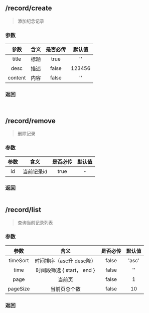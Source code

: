 ## /record/create
> 添加纪念记录
### 参数

| 参数      | 含义  | 是否必传 | 默认值 |
| :---:| :---: | :----: | :---: |
| title | 标题 | true    | ''     |
| desc | 描述   | false   | 123456 |
| content    | 内容   | false   | ''     |

### 返回
``` js
    
```

## /record/remove
> 删除记录
### 参数
| 参数 | 含义 | 是否必传 | 默认值 |
| :---:| :---: | :----: | :---: |
| id | 当前记录id | true | - |
### 返回
``` js
```

## /record/list
> 查询当前记录列表
### 参数
| 参数 | 含义 | 是否必传 | 默认值 |
| :---:| :---: | :----: | :---: |
| timeSort | 时间排序（asc升 desc降） | false | 'asc' |
| time | 时间段筛选 { start， end } | false | '' |
| page | 当前页 | false | 1 |
| pageSize | 当前页总个数 | false | 10 |
### 返回
``` js
```